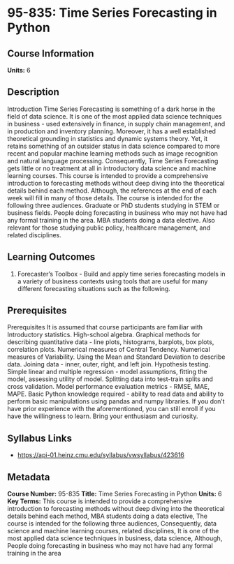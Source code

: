 # 95-835: Time Series Forecasting in Python

## Course Information

**Units:** 6

## Description

Introduction Time Series Forecasting is something of a dark horse in the field of data science. It is one of the most applied data science techniques in business - used extensively in finance, in supply chain management, and in production and inventory planning. Moreover, it has a well established theoretical grounding in statistics and dynamic systems theory. Yet, it retains something of an outsider status in data science compared to more recent and popular machine learning methods such as image recognition and natural language processing. Consequently, Time Series Forecasting gets little or no treatment at all in introductory data science and machine learning courses. This course is intended to provide a comprehensive introduction to forecasting methods without deep diving into the theoretical details behind each method. Although, the references at the end of each week will fill in many of those details. The course is intended for the following three audiences. Graduate or PhD students studying in STEM or business fields. People doing forecasting in business who may not have had any formal training in the area. MBA students doing a data elective. Also relevant for those studying public policy, healthcare management, and related disciplines.

## Learning Outcomes

1. Forecaster’s Toolbox - Build and apply time series forecasting models in a variety of business contexts using tools that are useful for many different forecasting situations such as the following.

## Prerequisites

Prerequisites It is assumed that course participants are familiar with Introductory statistics. High-school algebra. Graphical methods for describing quantitative data - line plots, histograms, barplots, box plots, correlation plots. Numerical measures of Central Tendency. Numerical measures of Variability. Using the Mean and Standard Deviation to describe data. Joining data - inner, outer, right, and left join. Hypothesis testing. Simple linear and multiple regression - model assumptions, fitting the model, assessing utility of model. Splitting data into test-train splits and cross validation. Model performance evaluation metrics - RMSE, MAE, MAPE. Basic Python knowledge required - ability to read data and ability to perform basic manipulations using pandas and numpy libraries. If you don’t have prior experience with the aforementioned, you can still enroll if you have the willingness to learn. Bring your enthusiasm and curiosity.

## Syllabus Links

* https://api-01.heinz.cmu.edu/syllabus/vwsyllabus/423616

## Metadata

**Course Number:** 95-835
**Title:** Time Series Forecasting in Python
**Units:** 6
**Key Terms:** This course is intended to provide a comprehensive introduction to forecasting methods without deep diving into the theoretical details behind each method, MBA students doing a data elective, The course is intended for the following three audiences, Consequently, data science and machine learning courses, related disciplines, It is one of the most applied data science techniques in business, data science, Although, People doing forecasting in business who may not have had any formal training in the area
